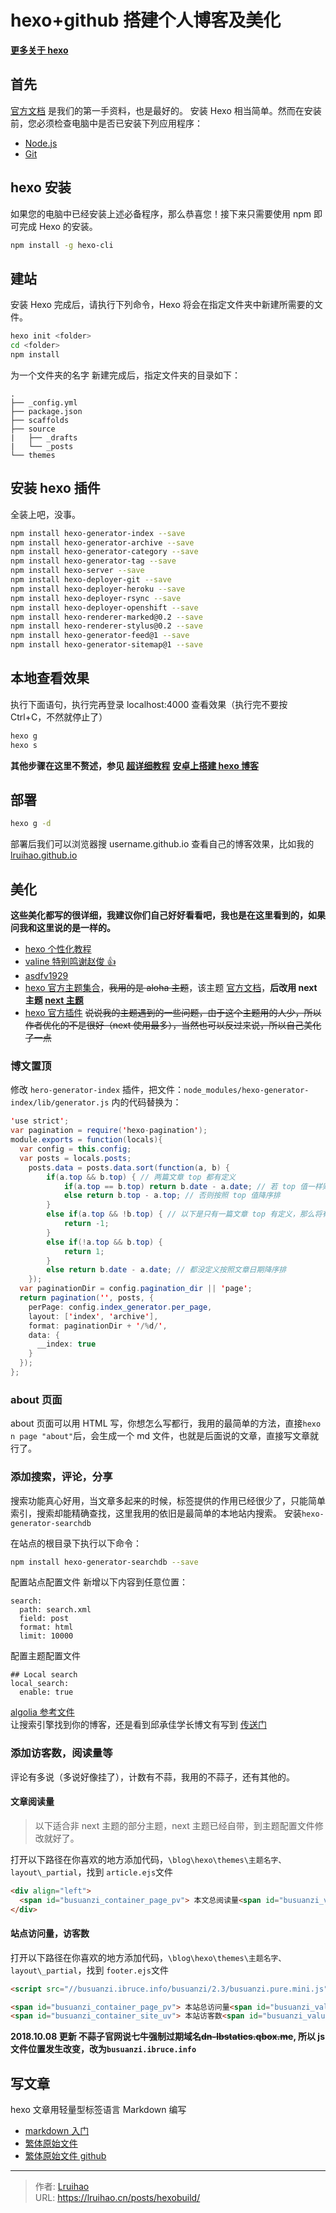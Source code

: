 # hexo+github 搭建个人博客及美化


**[更多关于 hexo](/categories/hexo/)**

## 首先

[官方文档](https://hexo.io/zh-cn/docs/index.html) 是我们的第一手资料，也是最好的。
安装 Hexo 相当简单。然而在安装前，您必须检查电脑中是否已安装下列应用程序：

- [Node.js](https://nodejs.org/en/)
- [Git](https://git-scm.com/)

## hexo 安装

如果您的电脑中已经安装上述必备程序，那么恭喜您！接下来只需要使用 npm 即可完成 Hexo 的安装。

```bash
npm install -g hexo-cli
```

## 建站

安装 Hexo 完成后，请执行下列命令，Hexo 将会在指定文件夹中新建所需要的文件。

```bash
hexo init <folder>
cd <folder>
npm install
```

<folder>为一个文件夹的名字
新建完成后，指定文件夹的目录如下：

```
.
├── _config.yml
├── package.json
├── scaffolds
├── source
|   ├── _drafts
|   └── _posts
└── themes
```

## 安装 hexo 插件

全装上吧，没事。

```bash
npm install hexo-generator-index --save
npm install hexo-generator-archive --save
npm install hexo-generator-category --save
npm install hexo-generator-tag --save
npm install hexo-server --save
npm install hexo-deployer-git --save
npm install hexo-deployer-heroku --save
npm install hexo-deployer-rsync --save
npm install hexo-deployer-openshift --save
npm install hexo-renderer-marked@0.2 --save
npm install hexo-renderer-stylus@0.2 --save
npm install hexo-generator-feed@1 --save
npm install hexo-generator-sitemap@1 --save
```

## 本地查看效果

执行下面语句，执行完再登录 localhost:4000 查看效果（执行完不要按 Ctrl+C，不然就停止了）

```bash
hexo g
hexo s
```

**其他步骤在这里不赘述，参见 [超详细教程](https://my.oschina.net/ryaneLee/blog/638440)**
**[安卓上搭建 hexo 博客](https://lruihao.cn/posts/termux/)**

## 部署

```bash
hexo g -d
```

部署后我们可以浏览器搜 username.github.io 查看自己的博客效果，比如我的 [lruihao.github.io](https://lruihao.github.io/)

## 美化

**这些美化都写的很详细，我建议你们自己好好看看吧，我也是在这里看到的，如果问我和这里说的是一样的。**

- [hexo 个性化教程](/categories/hexo/)
- [valine 特别鸣谢赵俊 👍](http://www.zhaojun.im)
- [asdfv1929](https://asdfv1929.github.io/tags/Hexo/)
- [hexo 官方主题集合](https://hexo.io/themes/)，~~我用的是 aloha 主题~~，该主题 [官方文档](https://github.com/henryhuang/hexo-theme-aloha/wiki/zh_CN)，**后改用 next 主题 [next 主题](https://theme-next.iissnan.com/)**
- [hexo 官方插件](https://hexo.io/plugins)
  ~~说说我的主题遇到的一些问题，由于这个主题用的人少，所以作者优化的不是很好（next 使用最多），当然也可以反过来说，所以自己美化了一点~~

### 博文置顶

修改 `hero-generator-index` 插件，把文件：`node_modules/hexo-generator-index/lib/generator.js` 内的代码替换为：

```java
'use strict';
var pagination = require('hexo-pagination');
module.exports = function(locals){
  var config = this.config;
  var posts = locals.posts;
    posts.data = posts.data.sort(function(a, b) {
        if(a.top && b.top) { // 两篇文章 top 都有定义
            if(a.top == b.top) return b.date - a.date; // 若 top 值一样则按照文章日期降序排
            else return b.top - a.top; // 否则按照 top 值降序排
        }
        else if(a.top && !b.top) { // 以下是只有一篇文章 top 有定义，那么将有 top 的排在前面（这里用异或操作居然不行 233）
            return -1;
        }
        else if(!a.top && b.top) {
            return 1;
        }
        else return b.date - a.date; // 都没定义按照文章日期降序排
    });
  var paginationDir = config.pagination_dir || 'page';
  return pagination('', posts, {
    perPage: config.index_generator.per_page,
    layout: ['index', 'archive'],
    format: paginationDir + '/%d/',
    data: {
      __index: true
    }
  });
};
```

### about 页面

about 页面可以用 HTML 写，你想怎么写都行，我用的最简单的方法，直接`hexo n page "about"`后，会生成一个 md 文件，也就是后面说的文章，直接写文章就行了。

### 添加搜索，评论，分享

搜索功能真心好用，当文章多起来的时候，标签提供的作用已经很少了，只能简单索引，搜索却能精确查找，这里我用的依旧是最简单的本地站内搜索。
安装`hexo-generator-searchdb`

在站点的根目录下执行以下命令：

```bash
npm install hexo-generator-searchdb --save
```

配置站点配置文件
新增以下内容到任意位置：

```
search:
  path: search.xml
  field: post
  format: html
  limit: 10000
```

配置主题配置文件

```
## Local search
local_search:
  enable: true
```

[algolia 参考文件](https://blog.naaln.com/2016/07/hexo-with-algolia/)  
让搜索引擎找到你的博客，还是看到邱承佳学长博文有写到 [传送门](https://blog.csdn.net/qq_26891045/article/details/51280470)

### 添加访客数，阅读量等

评论有多说（多说好像挂了），计数有不蒜，我用的不蒜子，还有其他的。

#### 文章阅读量

> 以下适合非 next 主题的部分主题，next 主题已经自带，到主题配置文件修改就好了。

打开以下路径在你喜欢的地方添加代码，`\blog\hexo\themes\主题名字、layout\_partial`，找到 `article.ejs`文件

```html
<div align="left">
  <span id="busuanzi_container_page_pv"> 本文总阅读量<span id="busuanzi_value_page_pv"></span>次 </span>
</div>
```

#### 站点访问量，访客数

打开以下路径在你喜欢的地方添加代码，`\blog\hexo\themes\主题名字、layout\_partial`，找到 `footer.ejs`文件

```html
<script src="//busuanzi.ibruce.info/busuanzi/2.3/busuanzi.pure.mini.js" async defer></script>

<span id="busuanzi_container_page_pv"> 本站总访问量<span id="busuanzi_value_site_pv"></span>次 | </span>
<span id="busuanzi_container_site_uv"> 本站访客数<span id="busuanzi_value_site_uv"></span>人次 </span>
```

**2018.10.08 更新
不蒜子官网说七牛强制过期域名~~dn-lbstatics.qbox.me~~, 所以 js 文件位置发生改变，改为`busuanzi.ibruce.info`**

## 写文章

hexo 文章用轻量型标签语言 Markdown 编写

- [markdown 入门](https://sspai.com/post/25137)
- [繁体原始文件](https://markdown.tw/)
- [繁体原始文件 github](https://github.com/othree/markdown-syntax-zhtw/blob/master/syntax.md)


---

> 作者: [Lruihao](https://github.com/Lruihao)  
> URL: https://lruihao.cn/posts/hexobuild/  

